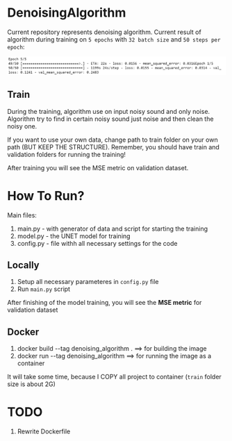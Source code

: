 # DenoisingAlgorithm
Current repository represents denoising algorithm. Current result of algorithm during training on `5 epochs` with `32 batch size` and `50 steps per epoch`: <br>

![Train And Val Losses After 5 Epochs](https://github.com/maikReal/DenoisingAlgorithm/blob/master/results/losses.png)

## Train 

During the training, algorithm use on input noisy sound and only noise. Algorithm try to find in certain noisy sound just noise and then clean the noisy one.

If you want to use your own data, change path to train folder on your own path (BUT KEEP THE STRUCTURE). Remember, you should have train and validation folders for running the training!

After training you will see the MSE metric on validation dataset.

# How To Run?

Main files: <br>
1. main.py - with generator of data and script for starting the training
2. model.py - the UNET model for training
3. config.py - file withh all necessary settings for the code

## Locally

1. Setup all necessary parameteres in `config.py` file
2. Run `main.py` script

After finishing of the model training, you will see the <b>MSE metric</b> for validation dataset

## Docker 

1. docker build --tag denoising_algorithm . ==> for building the image
2. docker run --tag denoising_algorithm ==> for running the image as a container

It will take some time, because I COPY all project to container (`train` folder size is about 2G)

# TODO

1. Rewrite Dockerfile
